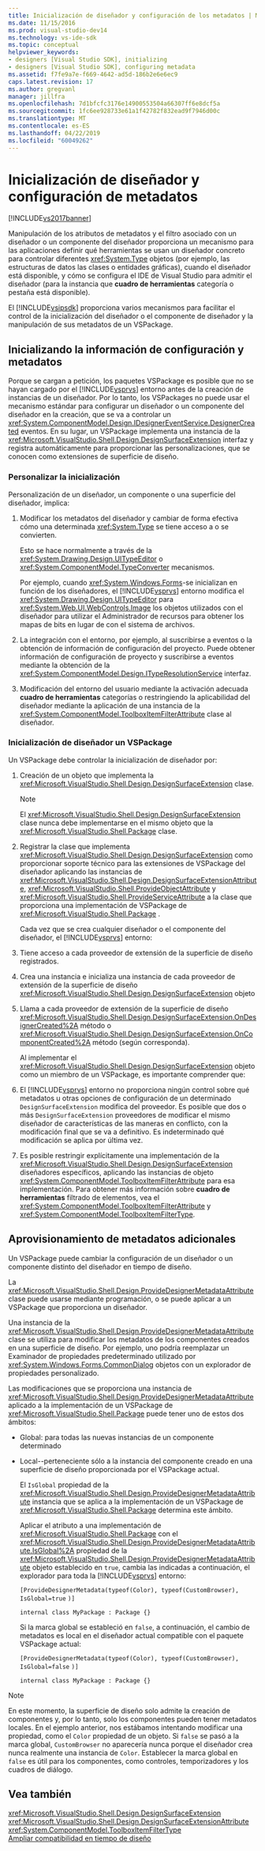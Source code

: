 ```yaml
---
title: Inicialización de diseñador y configuración de los metadatos | Microsoft Docs
ms.date: 11/15/2016
ms.prod: visual-studio-dev14
ms.technology: vs-ide-sdk
ms.topic: conceptual
helpviewer_keywords:
- designers [Visual Studio SDK], initializing
- designers [Visual Studio SDK], configuring metadata
ms.assetid: f7fe9a7e-f669-4642-ad5d-186b2e6e6ec9
caps.latest.revision: 17
ms.author: gregvanl
manager: jillfra
ms.openlocfilehash: 7d1bfcfc3176e14900553504a66307ff6e8dcf5a
ms.sourcegitcommit: 1fc6ee928733e61a1f42782f832ead9f7946d00c
ms.translationtype: MT
ms.contentlocale: es-ES
ms.lasthandoff: 04/22/2019
ms.locfileid: "60049262"
---
```

# <a name="designer-initialization-and-metadata-configuration"></a>Inicialización de diseñador y configuración de metadatos
[!INCLUDE[vs2017banner](../includes/vs2017banner.md)]

Manipulación de los atributos de metadatos y el filtro asociado con un diseñador o un componente del diseñador proporciona un mecanismo para las aplicaciones definir qué herramientas se usan un diseñador concreto para controlar diferentes <xref:System.Type> objetos (por ejemplo, las estructuras de datos las clases o entidades gráficas), cuando el diseñador está disponible, y cómo se configura el IDE de Visual Studio para admitir el diseñador (para la instancia que **cuadro de herramientas** categoría o pestaña está disponible).  
  
 El [!INCLUDE[vsipsdk](../includes/vsipsdk-md.md)] proporciona varios mecanismos para facilitar el control de la inicialización del diseñador o el componente de diseñador y la manipulación de sus metadatos de un VSPackage.  
  
## <a name="initializing-metadata-and-configuration-information"></a>Inicializando la información de configuración y metadatos  
 Porque se cargan a petición, los paquetes VSPackage es posible que no se hayan cargado por el [!INCLUDE[vsprvs](../includes/vsprvs-md.md)] entorno antes de la creación de instancias de un diseñador. Por lo tanto, los VSPackages no puede usar el mecanismo estándar para configurar un diseñador o un componente del diseñador en la creación, que se va a controlar un <xref:System.ComponentModel.Design.IDesignerEventService.DesignerCreated> eventos. En su lugar, un VSPackage implementa una instancia de la <xref:Microsoft.VisualStudio.Shell.Design.DesignSurfaceExtension> interfaz y registra automáticamente para proporcionar las personalizaciones, que se conocen como extensiones de superficie de diseño.  
  
### <a name="customizing-initialization"></a>Personalizar la inicialización  
 Personalización de un diseñador, un componente o una superficie del diseñador, implica:  
  
1. Modificar los metadatos del diseñador y cambiar de forma efectiva cómo una determinada <xref:System.Type> se tiene acceso a o se convierten.  
  
     Esto se hace normalmente a través de la <xref:System.Drawing.Design.UITypeEditor> o <xref:System.ComponentModel.TypeConverter> mecanismos.  
  
     Por ejemplo, cuando <xref:System.Windows.Forms>-se inicializan en función de los diseñadores, el [!INCLUDE[vsprvs](../includes/vsprvs-md.md)] entorno modifica el <xref:System.Drawing.Design.UITypeEditor> para <xref:System.Web.UI.WebControls.Image> los objetos utilizados con el diseñador para utilizar el Administrador de recursos para obtener los mapas de bits en lugar de con el sistema de archivos.  
  
2. La integración con el entorno, por ejemplo, al suscribirse a eventos o la obtención de información de configuración del proyecto. Puede obtener información de configuración de proyecto y suscribirse a eventos mediante la obtención de la <xref:System.ComponentModel.Design.ITypeResolutionService> interfaz.  
  
3. Modificación del entorno del usuario mediante la activación adecuada **cuadro de herramientas** categorías o restringiendo la aplicabilidad del diseñador mediante la aplicación de una instancia de la <xref:System.ComponentModel.ToolboxItemFilterAttribute> clase al diseñador.  
  
### <a name="designer-initialization-by-a-vspackage"></a>Inicialización de diseñador un VSPackage  
 Un VSPackage debe controlar la inicialización de diseñador por:  
  
1. Creación de un objeto que implementa la <xref:Microsoft.VisualStudio.Shell.Design.DesignSurfaceExtension> clase.  
  
   > [!NOTE]
   >  El <xref:Microsoft.VisualStudio.Shell.Design.DesignSurfaceExtension> clase nunca debe implementarse en el mismo objeto que la <xref:Microsoft.VisualStudio.Shell.Package> clase.  
  
2. Registrar la clase que implementa <xref:Microsoft.VisualStudio.Shell.Design.DesignSurfaceExtension> como proporcionar soporte técnico para las extensiones de VSPackage del diseñador aplicando las instancias de <xref:Microsoft.VisualStudio.Shell.Design.DesignSurfaceExtensionAttribute>, <xref:Microsoft.VisualStudio.Shell.ProvideObjectAttribute> y <xref:Microsoft.VisualStudio.Shell.ProvideServiceAttribute> a la clase que proporciona una implementación de VSPackage de <xref:Microsoft.VisualStudio.Shell.Package> .  
  
   Cada vez que se crea cualquier diseñador o el componente del diseñador, el [!INCLUDE[vsprvs](../includes/vsprvs-md.md)] entorno:  
  
3. Tiene acceso a cada proveedor de extensión de la superficie de diseño registrados.  
  
4. Crea una instancia e inicializa una instancia de cada proveedor de extensión de la superficie de diseño <xref:Microsoft.VisualStudio.Shell.Design.DesignSurfaceExtension> objeto  
  
5. Llama a cada proveedor de extensión de la superficie de diseño <xref:Microsoft.VisualStudio.Shell.Design.DesignSurfaceExtension.OnDesignerCreated%2A> método o <xref:Microsoft.VisualStudio.Shell.Design.DesignSurfaceExtension.OnComponentCreated%2A> método (según corresponda).  
  
   Al implementar el <xref:Microsoft.VisualStudio.Shell.Design.DesignSurfaceExtension> objeto como un miembro de un VSPackage, es importante comprender que:  
  
6. El [!INCLUDE[vsprvs](../includes/vsprvs-md.md)] entorno no proporciona ningún control sobre qué metadatos u otras opciones de configuración de un determinado `DesignSurfaceExtension` modifica del proveedor. Es posible que dos o más `DesignSurfaceExtension` proveedores de modificar el mismo diseñador de características de las maneras en conflicto, con la modificación final que se va a definitivo. Es indeterminado qué modificación se aplica por última vez.  
  
7. Es posible restringir explícitamente una implementación de la <xref:Microsoft.VisualStudio.Shell.Design.DesignSurfaceExtension> diseñadores específicos, aplicando las instancias de objeto <xref:System.ComponentModel.ToolboxItemFilterAttribute> para esa implementación. Para obtener más información sobre **cuadro de herramientas** filtrado de elementos, vea el <xref:System.ComponentModel.ToolboxItemFilterAttribute> y <xref:System.ComponentModel.ToolboxItemFilterType>.  
  
## <a name="additional-metadata-provisioning"></a>Aprovisionamiento de metadatos adicionales  
 Un VSPackage puede cambiar la configuración de un diseñador o un componente distinto del diseñador en tiempo de diseño.  
  
 La <xref:Microsoft.VisualStudio.Shell.Design.ProvideDesignerMetadataAttribute> clase puede usarse mediante programación, o se puede aplicar a un VSPackage que proporciona un diseñador.  
  
 Una instancia de la <xref:Microsoft.VisualStudio.Shell.Design.ProvideDesignerMetadataAttribute> clase se utiliza para modificar los metadatos de los componentes creados en una superficie de diseño. Por ejemplo, uno podría reemplazar un Examinador de propiedades predeterminado utilizado por <xref:System.Windows.Forms.CommonDialog> objetos con un explorador de propiedades personalizado.  
  
 Las modificaciones que se proporciona una instancia de <xref:Microsoft.VisualStudio.Shell.Design.ProvideDesignerMetadataAttribute> aplicado a la implementación de un VSPackage de <xref:Microsoft.VisualStudio.Shell.Package> puede tener uno de estos dos ámbitos:  
  
- Global: para todas las nuevas instancias de un componente determinado  
  
- Local--perteneciente sólo a la instancia del componente creado en una superficie de diseño proporcionada por el VSPackage actual.  
  
  El `IsGlobal` propiedad de la <xref:Microsoft.VisualStudio.Shell.Design.ProvideDesignerMetadataAttribute> instancia que se aplica a la implementación de un VSPackage de <xref:Microsoft.VisualStudio.Shell.Package> determina este ámbito.  
  
  Aplicar el atributo a una implementación de <xref:Microsoft.VisualStudio.Shell.Package> con el <xref:Microsoft.VisualStudio.Shell.Design.ProvideDesignerMetadataAttribute.IsGlobal%2A> propiedad de la <xref:Microsoft.VisualStudio.Shell.Design.ProvideDesignerMetadataAttribute> objeto establecido en `true`, cambia las indicadas a continuación, el explorador para toda la [!INCLUDE[vsprvs](../includes/vsprvs-md.md)] entorno:  
  
  `[ProvideDesignerMetadata(typeof(Color), typeof(CustomBrowser),`   `IsGlobal=true`  `)]`  
  
  `internal class MyPackage : Package {}`  
  
  Si la marca global se estableció en `false`, a continuación, el cambio de metadatos es local en el diseñador actual compatible con el paquete VSPackage actual:  
  
  `[ProvideDesignerMetadata(typeof(Color), typeof(CustomBrowser),`   `IsGlobal=false`  `)]`  
  
  `internal class MyPackage : Package {}`  
  
> [!NOTE]
>  En este momento, la superficie de diseño solo admite la creación de componentes y, por lo tanto, solo los componentes pueden tener metadatos locales. En el ejemplo anterior, nos estábamos intentando modificar una propiedad, como el `Color` propiedad de un objeto. Si `false` se pasó a la marca global, `CustomBrowser` no aparecería nunca porque el diseñador crea nunca realmente una instancia de `Color`. Establecer la marca global en `false` es útil para los componentes, como controles, temporizadores y los cuadros de diálogo.  
  
## <a name="see-also"></a>Vea también  
 <xref:Microsoft.VisualStudio.Shell.Design.DesignSurfaceExtension>   
 <xref:Microsoft.VisualStudio.Shell.Design.DesignSurfaceExtensionAttribute>   
 <xref:System.ComponentModel.ToolboxItemFilterType>   
 [Ampliar compatibilidad en tiempo de diseño](http://msdn.microsoft.com/library/d6ac8a6a-42fd-4bc8-bf33-b212811297e2)
